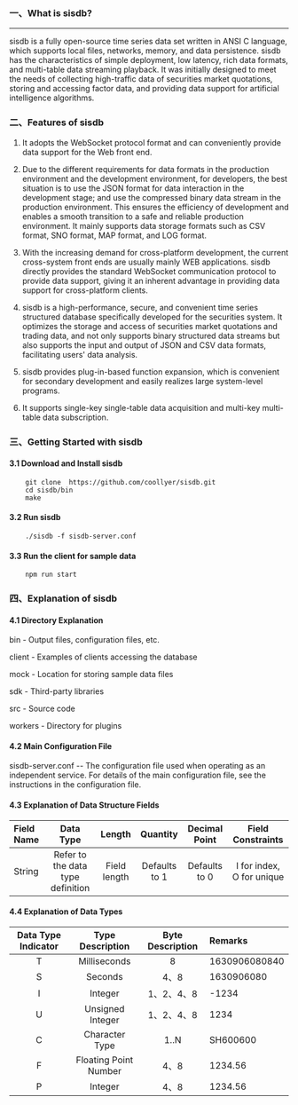### 一、What is sisdb?

---

sisdb is a fully open-source time series data set written in ANSI C language, which supports local files, networks, memory, and data persistence.
sisdb has the characteristics of simple deployment, low latency, rich data formats, and multi-table data streaming playback.
It was initially designed to meet the needs of collecting high-traffic data of securities market quotations, storing and accessing factor data, and providing data support for artificial intelligence algorithms.

### 二、Features of sisdb

1. It adopts the WebSocket protocol format and can conveniently provide data support for the Web front end.
2. Due to the different requirements for data formats in the production environment and the development environment, for developers, the best situation is to use the JSON format for data interaction in the development stage; and use the compressed binary data stream in the production environment. This ensures the efficiency of development and enables a smooth transition to a safe and reliable production environment. It mainly supports data storage formats such as CSV format, SNO format, MAP format, and LOG format.

3. With the increasing demand for cross-platform development, the current cross-system front ends are usually mainly WEB applications. sisdb directly provides the standard WebSocket communication protocol to provide data support, giving it an inherent advantage in providing data support for cross-platform clients.
4. sisdb is a high-performance, secure, and convenient time series structured database specifically developed for the securities system. It optimizes the storage and access of securities market quotations and trading data, and not only supports binary structured data streams but also supports the input and output of JSON and CSV data formats, facilitating users' data analysis.
5. sisdb provides plug-in-based function expansion, which is convenient for secondary development and easily realizes large system-level programs.
6. It supports single-key single-table data acquisition and multi-key multi-table data subscription.


### 三、Getting Started with sisdb

#### 3.1 Download and Install sisdb

```shell
    git clone  https://github.com/coollyer/sisdb.git
    cd sisdb/bin
    make
```

#### 3.2 Run sisdb

```shell
    ./sisdb -f sisdb-server.conf 
```

#### 3.3 Run the client for sample data

```shell
    npm run start
```

### 四、Explanation of sisdb

#### 4.1 Directory Explanation

   bin - Output files, configuration files, etc.

   client - Examples of clients accessing the database

   mock - Location for storing sample data files
 
   sdk - Third-party libraries

   src - Source code

   workers - Directory for plugins

#### 4.2 Main Configuration File

sisdb-server.conf -- The configuration file used when operating as an independent service.
For details of the main configuration file, see the instructions in the configuration file.

#### 4.3 Explanation of Data Structure Fields

   | Field Name | Data Type | Length | Quantity | Decimal Point | Field Constraints | 
   | :---    | :----: | :----: | :----: | :----: | :----: |
   | String  | Refer to the data type definition | Field length | Defaults to 1 | Defaults to 0 | I for index, O for unique | 

#### 4.4 Explanation of Data Types
| Data Type Indicator | Type Description | Byte Description | Remarks |
| :---:     | :----: | :----: | :---- |
|  T   |Milliseconds      | 8       | 1630906080840  |
|  S   |Seconds        |4、8     | 1630906080|
|  I   |Integer      |1、2、4、8| -1234|
|  U   |Unsigned Integer |1、2、4、8| 1234|
|  C   |Character Type     |1..N     | SH600600 |
|  F   |Floating Point Number	     |4、8     | 1234.56|
|  P   |Integer      |4、8     | 1234.56|
   
